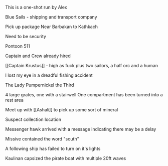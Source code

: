 This is a one-shot run by Alex

Blue Sails - shipping and transport company

Pick up package Near Barbakan to Kathkach 

Need to be security

Pontoon 511

Captain and Crew already hired

[[Captain Krustus]] - high as fuck
plus two sailors, a half orc and a human 

I lost my eye in a dreadful fishing accident

The Lady Pumpernickel the Third

4 large grates, one with a stairwell
One compartment has been turned into a rest area


Meet up with [[Ashali]] to pick up some sort of mineral

Suspect collection location

Messenger hawk arrived with a message indicating there may be a delay

Missive contained the word "south"

A following ship has failed to turn on it's lights

Kaulinan capsized the pirate boat with multiple 20ft waves

